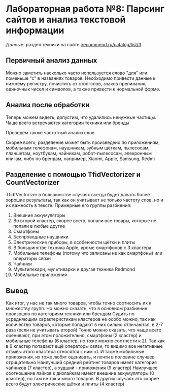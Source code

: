 # Лабораторная работа №8: Парсинг сайтов и анализ текстовой информации

*Данные*: раздел техники на сайте [irecommend.ru/catalog/list/3](https://irecommend.ru/catalog/list/3)

## Первичный анализ данных

Можно заметить насколько часто используется слово "для" или поменьше "с" в названиях товаров. Необходимо привести данные к нижнему регистру, почистить от стоп-слов, знаков препинания, одиночных чисел и символов, а также привести к нормальной форме.

## Анализ после обработки

Теперь можем видеть, допустим, что удалились ненужные частицы. Чаще всего встречаются категории техники или бренды

Проведём также частотный анализ слов

Скорее всего, разделение может быть произведено по приложениям, мобильным телефонам, наушникам, зубным щёткам, пылесосам, планшетам, ноутбукам, чайникам, робот-пылесосам, элекронным книгам, либо по брендам, например, Xiaomi, Apple, Samsung, Redmi

## Разделение с помощью TfidVectorizer и CountVectorizer

TfidfVectorizer в большинстве случаях всегда будет давать более хорошие результаты, так как он учитывает не только частоту слов, но и их важность в тексте.
Примерные его группы разбиения:
1. Внешние аккумуляторы
1. Во второй кластер, скорее всего, попали все товары, которые не попали в любые другие
1. Смартфоны
1. Беспроводные наушники
1. Электрические приборы, в особенности щётки и плиты
1. В большинстве техника Apple, кроме смартфонов с 3 кластера
1. Мобильные телефоны (потому что записаны не как смартфоны) или операторы связи
1. Чайники
1. Мультипекари, мультиварки и другая техника Redmond
1. Мобильные приложения

## Вывод

Как итог, у нас не так много товаров, чтобы точно соотносить их к множеству групп. Но можно сказать, что в основном разбиение произошло по категориям техники или брендам
Судить по усредняющим характеристикам кластеров не особо можно, так как количество товаров, которые попадают в них сильно отличаются, в 2-7 раза (если не учитывать второй)
Точно можно сказать, что чаще всего оценивают, при этом положительно, смартфоны (2 кластер) и мобильные телефоны (6 кластер, но тоже можно соотнести к 2). Так как в 6 кластер попадают ещё операторы связи, то видимо все негативные отзывы этого кластера относятся к ним :d. И также мобильные приложения, их тоже любят оценивать, и почти в половине случаев отрицательно
Наилучший средний рейтинг товаров имеет категория чайников (7 кластер), а худший - приложения (9 кластер)
Наилучшее соотношение лайков к дизлайкам имеют внешние аккумуляторы (0 кластер), но там не так и много товаров. В других случаях это скорее всего будут электрические щётки и плиты (4 кластер) 